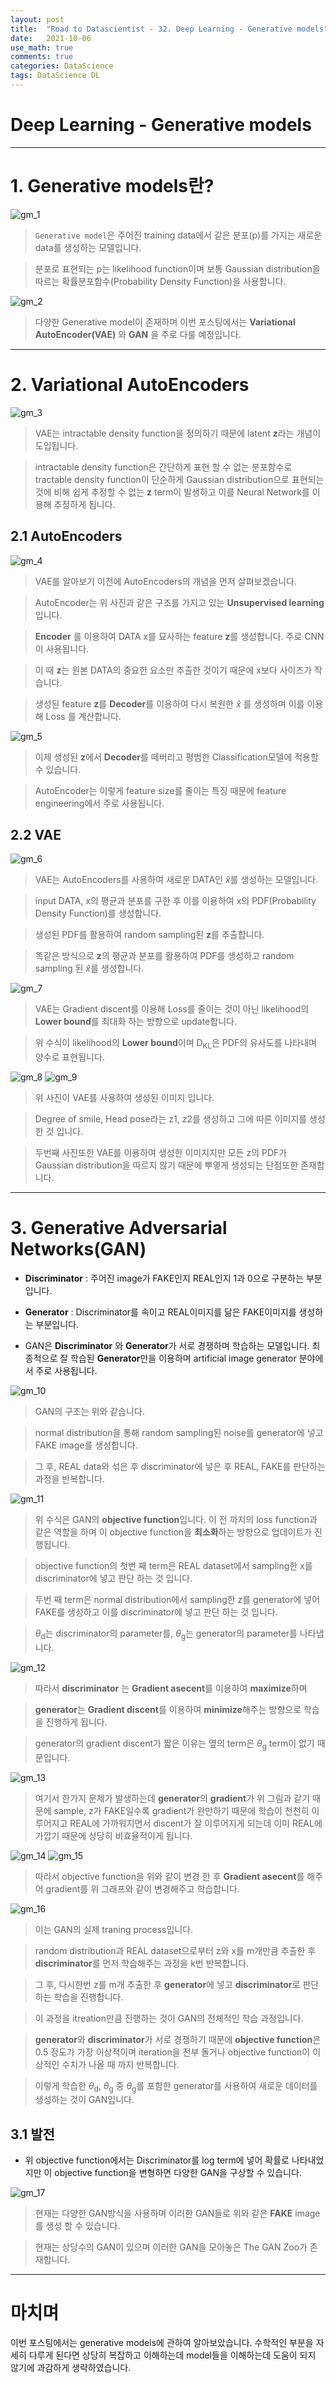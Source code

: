 ```yaml
---
layout: post
title:  "Road to Datascientist - 32. Deep Learning - Generative models"
date:   2021-10-06
use_math: true
comments: true
categories: DataScience
tags: DataScience DL
---
```

# Deep Learning - Generative models

---

# 1. Generative models란?

![gm_1](/img/gm_1.png)

> `Generative model`은 주어진 training data에서 같은 분포(p)를 가지는 새로운 data를 생성하는 모델입니다.

> 분포로 표현되는 p는 likelihood function이며 보통 Gaussian distribution을 따르는 확률분포함수(Probability Density Function)을 사용합니다.

![gm_2](/img/gm_2.png)

> 다양한 Generative model이 존재하며 이번 포스팅에서는 **Variational AutoEncoder(VAE)** 와 **GAN** 을 주로 다룰 예정입니다.

---

# 2. Variational AutoEncoders

![gm_3](/img/gm_3.png)

> VAE는 intractable density function을 정의하기 때문에 latent **z**라는 개념이 도입됩니다.

> intractable density function은 간단하게 표현 할 수 없는 분포함수로 tractable density function이 단순하게 Gaussian distribution으로 표현되는 것에 비해 쉽게 추정할 수 없는 **z** term이 발생하고 이를 Neural Network를 이용해 추정하게 됩니다.

## 2.1 AutoEncoders

![gm_4](/img/gm_4.png)

> VAE를 알아보기 이전에 AutoEncoders의 개념을 먼저 살펴보겠습니다.

> AutoEncoder는 위 사진과 같은 구조를 가지고 있는 **Unsupervised learning**입니다.

> **Encoder** 를 이용하여 DATA x를 묘사하는 feature **z**를 생성합니다. 주로 CNN이 사용됩니다.

> 이 때 **z**는 원본 DATA의 중요한 요소만 추출한 것이기 때문에 x보다 사이즈가 작습니다.

> 생성된 feature **z**를 **Decoder**를 이용하여 다시 복원한 $\hat x$ 를 생성하며 이를 이용해 Loss 를 계산합니다.

![gm_5](/img/gm_5.png)

> 이제 생성된 **z**에서 **Decoder**를 떼버리고 평범한 Classification모델에 적용할 수 있습니다.

> AutoEncoder는 이렇게 feature size를 줄이는 특징 때문에 feature engineering에서 주로 사용됩니다.

## 2.2 VAE

![gm_6](/img/gm_6.png)

> VAE는 AutoEncoders를 사용하여 새로운 DATA인 $\hat x$를 생성하는 모델입니다.

> input DATA, x의 평균과 분포를 구한 후 이를 이용하여 x의 PDF(Probability Density Function)를 생성합니다.

> 생성된 PDF를 활용하여 random sampling된 **z**를 추출합니다.

> 똑같은 방식으로 **z**의 평균과 분포를 활용하여 PDF를 생성하고 random sampling 된 $\hat x$를 생성합니다.

![gm_7](/img/gm_7.png)

> VAE는 Gradient discent를 이용해 Loss를 줄이는 것이 아닌 likelihood의 **Lower bound**를 최대화 하는 방향으로 update합니다.

> 위 수식이 likelihood의 **Lower bound**이며 D<sub>KL</sub>은 PDF의 유사도를 나타내며 양수로 표현됩니다.

![gm_8](/img/gm_8.png)
![gm_9](/img/gm_9.png)

> 위 사진이 VAE를 사용하여 생성된 이미지 입니다.

> Degree of smile, Head pose라는 z1, z2를 생성하고 그에 따른 이미지를 생성한 것 입니다.

> 두번째 사진또한 VAE를 이용하여 생성한 이미지지만 모든 z의 PDF가 Gaussian distribution을 따르지 않기 때문에 뿌옇게 생성되는 단점또한 존재합니다.

---

# 3. Generative Adversarial Networks(GAN)

* **Discriminator** : 주어진 image가 FAKE인지 REAL인지 1과 0으로 구분하는 부분입니다.
* **Generator** : Discriminator를 속이고 REAL이미지를 닮은 FAKE이미지를 생성하는 부분입니다.

* GAN은 **Discriminator** 와 **Generator**가 서로 경쟁하며 학습하는 모델입니다. 최종적으로 잘 학습된 **Generator**만을 이용하며 artificial image generator 분야에서 주로 사용됩니다.

![gm_10](/img/gm_10.png)

> GAN의 구조는 위와 같습니다.

> normal distribution을 통해 random sampling된 noise를 generator에 넣고 FAKE image를 생성합니다.

> 그 후, REAL data와 섞은 후 discriminator에 넣은 후 REAL, FAKE를 판단하는 과정을 반복합니다.

![gm_11](/img/gm_11.png)

> 위 수식은 GAN의 **objective function**입니다. 이 전 까지의 loss function과 같은 역할을 하며 이 objective function을 **최소화**하는 방향으로 업데이트가 진행됩니다.

> objective function의 첫번 째 term은 REAL dataset에서 sampling한 x를 discriminator에 넣고 판단 하는 것 입니다.

> 두번 째 term은 normal distribution에서 sampling한 z를 generator에 넣어 FAKE를 생성하고 이를 discriminator에 넣고 판단 하는 것 입니다.

> $\theta$<sub>d</sub>는 discriminator의 parameter를, $\theta$<sub>g</sub>는 generator의 parameter를 나타냅니다.

![gm_12](/img/gm_12.png)

> 따라서 **discriminator** 는 **Gradient asecent**를 이용하여 **maximize**하며

> **generator**는 **Gradient discent**를 이용하여 **minimize**해주는 방향으로 학습을 진행하게 됩니다.

> generator의 gradient discent가 짧은 이유는 옆의 term은 $\theta$<sub>g</sub> term이 없기 때문입니다.

![gm_13](/img/gm_13.png)

> 여기서 한가지 문제가 발생하는데 **generator**의 **gradient**가 위 그림과 같기 때문에 sample, z가 FAKE일수록 gradient가 완만하기 때문에 학습이 천천히 이루어지고 REAL에 가까워지면서 discent가 잘 이루어지게 되는데 이미 REAL에 가깝기 때문에 상당히 비효율적이게 됩니다.

![gm_14](/img/gm_14.png)
![gm_15](/img/gm_15.png)

> 따라서 objective function을 위와 같이 변경 한 후 **Gradient asecent**를 해주어 gradient를 위 그래프와 같이 변경해주고 학습합니다.

![gm_16](/img/gm_16.png)

> 이는 GAN의 실제 traning process입니다.

> random distribution과 REAL dataset으로부터 z와 x를 m개만큼 추출한 후 **discriminator**를 먼저 학습해주는 과정을 k번 반복합니다.

> 그 후, 다시한번 z를 m개 추출한 후 **generator**에 넣고 **discriminator**로 판단하는 학습을 진행합니다.

> 이 과정을 itreation만큼 진행하는 것이 GAN의 전체적인 학습 과정입니다.

> **generator**와 **discriminator**가 서로 경쟁하기 때문에 **objective function**은 0.5 정도가 가장 이상적이며 iteration을 전부 돌거나 objective function이 이상적인 수치가 나올 때 까지 반복합니다.

> 이렇게 학습한 $\theta$<sub>d</sub>, $\theta$<sub>g</sub> 중 $\theta$<sub>g</sub>를 포함한 generator를 사용하여 새로운 데이터를 생성하는 것이 GAN입니다.

## 3.1 발전

* 위 objective function에서는 Discriminator를 log term에 넣어 확률로 나타내었지만 이 objective function을 변형하면 다양한 GAN을 구상할 수 있습니다.

![gm_17](/img/gm_17.png)

> 현재는 다양한 GAN방식을 사용하며 이러한 GAN들로 위와 같은 **FAKE** image를 생성 할 수 있습니다.

> 현재는 상당수의 GAN이 있으며 이러한 GAN을 모아놓은 The GAN Zoo가 존재합니다.

---

# 마치며
이번 포스팅에서는 generative models에 관하여 알아보았습니다. 수학적인 부분을 자세히 다루게 된다면 상당히 복잡하고 이해하는데 model들을 이해하는데 도움이 되지 않기에 과감하게 생략하였습니다. 
